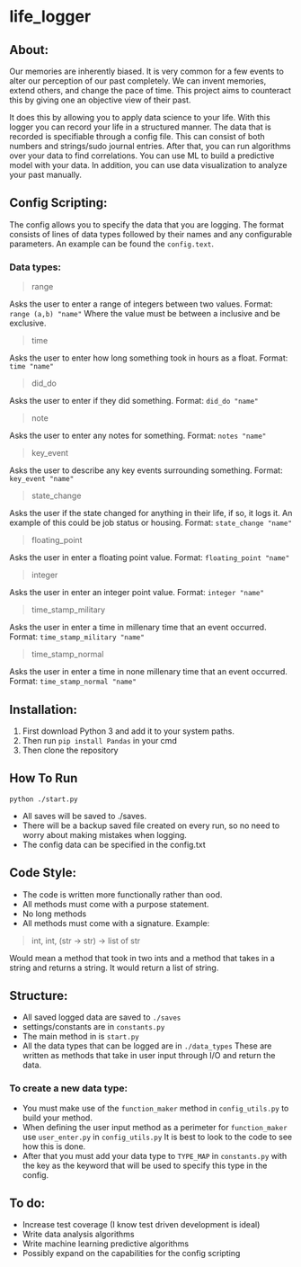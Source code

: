 # life_logger

## About:
Our memories are inherently biased. It is very common for a few events to alter our perception of our past completely. We can invent memories, extend others, and change the pace of time. This project aims to counteract this by giving one an objective view of their past.

It does this by allowing you to apply data science to your life. With this logger you can record your life in a structured manner. The data that is recorded is specifiable through a config file. This can consist of both numbers and strings/sudo journal entries. After that, you can run algorithms over your data to find correlations. You can use ML to build a predictive model with your data. In addition, you can use data visualization to analyze your past manually.

## Config Scripting:
The config allows you to specify the data that you are logging. The format consists of lines of data types followed by their names and any configurable parameters. An example can be found the `config.text`.

### Data types:
> range

Asks the user to enter a range of integers between two values. Format: `range (a,b) "name"` Where the value must be between a inclusive and be exclusive.

> time

Asks the user to enter how long something took in hours as a float. Format: `time "name"`

> did_do

Asks the user to enter if they did something. Format: `did_do "name"`

> note

Asks the user to enter any notes for something. Format: `notes "name"`

> key_event

Asks the user to describe any key events surrounding something. Format: `key_event "name"`

> state_change

Asks the user if the state changed for anything in their life, if so, it logs it. An example of this could be job status or housing. Format: `state_change "name"`

> floating_point

Asks the user in enter a floating point value. Format: `floating_point "name"`

> integer

Asks the user in enter an integer point value. Format: `integer "name"`

> time_stamp_military

Asks the user in enter a time in millenary time that an event occurred. Format: `time_stamp_military "name"`

> time_stamp_normal

Asks the user in enter a time in none millenary time that an event occurred. Format: `time_stamp_normal "name"`

## Installation:
1. First download Python 3 and add it to your system paths.
2. Then run `pip install Pandas` in your cmd
3. Then clone the repository

## How To Run
    python ./start.py
* All saves will be saved to ./saves. 
* There will be a backup saved file created on every run, so no need to worry about making mistakes when logging.
* The config data can be specified in the config.txt

## Code Style:
* The code is written more functionally rather than ood.
* All methods must come with a purpose statement.
* No long methods
* All methods must come with a signature. Example:
> int, int, (str -> str) -> list of str

 Would mean a method that took in two ints and a method that takes in a string and returns a string. It would return a list of string.

## Structure:
* All saved logged data are saved to `./saves`
* settings/constants are in `constants.py`
* The main method in is `start.py`
* All the data types that can be logged are in `./data_types` These are written as methods that take in user input through I/O and return the data.

### To create a new data type: 
* You must make use of the `function_maker` method in `config_utils.py` to build your method. 
* When defining the user input method as a perimeter for `function_maker` use `user_enter.py` in `config_utils.py` It is best to look to the code to see how this is done.
* After that you must add your data type to `TYPE_MAP` in `constants.py` with the key as the keyword that will be used to specify this type in the config.


## To do:
* Increase test coverage (I know test driven development is ideal)
* Write data analysis algorithms
* Write machine learning predictive algorithms
* Possibly expand on the capabilities for the config scripting